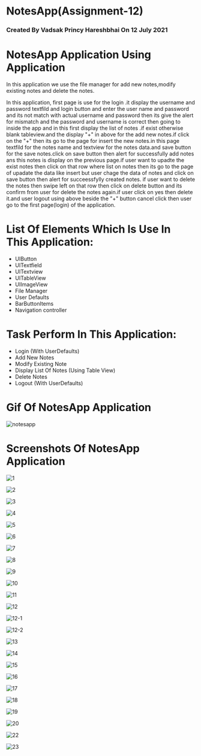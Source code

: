 # NotesApp(Assignment-12)
### Created By Vadsak Princy Hareshbhai  On 12 July 2021

#  NotesApp Application Using Application
In this application we use the file manager for add new notes,modify existing notes and delete the notes.

In this application, first page is use for the login .it display the username and password textfild and login button and enter the user name and password and its not match with actual username and password then its give the alert for mismatch and the password and username is correct then going to inside the app and in this first display the list of notes .if exist otherwise blank tableview.and the display "+" in above for the add new notes.if click on the "+" then its go to the page for insert the new notes.in this  page textfild for the notes name and textview for the notes data.and save button for the save notes.click on save button then alert for successfully add notes ans this notes is display on the previous page.if user want to upadte the exist notes then click on that row where list on notes then its go to the page of upadate the data like insert but user chage the data of notes and click on save button then alert for succeessfylly created notes. if user want to delete the notes then swipe left on that row then click on delete button and its confirm from user for delete the notes again.if user click on yes then delete it.and user logout using above beside the "+" button cancel  click then user go to the first page(login) of the application.

# List Of Elements Which Is Use In This Application:
* UIButton
* UITextfield
* UITextview
* UITableView
* UIImageView
* File Manager
* User Defaults
* BarButtonItems
* Navigation controller

# Task Perform In This Application:
* Login (With UserDefaults)
* Add New Notes
* Modify Existing Note
* Display List Of Notes (Using Table View)
* Delete Notes
* Logout (With UserDefaults)

# Gif Of NotesApp Application 

![notesapp](https://user-images.githubusercontent.com/81640415/125315881-2bb5eb80-e355-11eb-8911-d0fb068d0549.gif)


# Screenshots Of NotesApp Application 

![1](https://user-images.githubusercontent.com/81640415/125317031-4d63a280-e356-11eb-8f15-5355c16add80.png)

![2](https://user-images.githubusercontent.com/81640415/125317055-53598380-e356-11eb-96ac-68e4c41e2e28.png)

![3](https://user-images.githubusercontent.com/81640415/125317073-5785a100-e356-11eb-8b26-6e8f3ab87941.png)

![4](https://user-images.githubusercontent.com/81640415/125317089-5ce2eb80-e356-11eb-9a99-ea507239dcb3.png)

![5](https://user-images.githubusercontent.com/81640415/125317118-61a79f80-e356-11eb-8814-66ce70735811.png)

![6](https://user-images.githubusercontent.com/81640415/125317145-6704ea00-e356-11eb-9acf-8fe84b1c6cab.png)

![7](https://user-images.githubusercontent.com/81640415/125317185-708e5200-e356-11eb-9c68-6027da166d0a.png)

![8](https://user-images.githubusercontent.com/81640415/125317242-77b56000-e356-11eb-80f0-09ed2de162be.png)

![9](https://user-images.githubusercontent.com/81640415/125317266-7dab4100-e356-11eb-92c9-1d8b993006fd.png)

![10](https://user-images.githubusercontent.com/81640415/125317404-9d426980-e356-11eb-879a-f6bbb77f49ac.png)

![11](https://user-images.githubusercontent.com/81640415/125317455-a3d0e100-e356-11eb-8051-f18348f9fc9e.png)

![12](https://user-images.githubusercontent.com/81640415/125317485-a9c6c200-e356-11eb-8a57-f110508006d1.png)

![12-1](https://user-images.githubusercontent.com/81640415/125317512-af240c80-e356-11eb-92fa-58fa8acf7d09.png)

![12-2](https://user-images.githubusercontent.com/81640415/125317520-b0553980-e356-11eb-9f26-cf0de6fd3be1.png)

![13](https://user-images.githubusercontent.com/81640415/125317548-b5b28400-e356-11eb-9693-3ca863101d7d.png)

![14](https://user-images.githubusercontent.com/81640415/125317553-b6e3b100-e356-11eb-8edd-ef79893ca34b.png)

![15](https://user-images.githubusercontent.com/81640415/125317558-b814de00-e356-11eb-9ea7-82e112163134.png)

![16](https://user-images.githubusercontent.com/81640415/125317565-b9460b00-e356-11eb-82db-dfd33965ebb2.png)

![17](https://user-images.githubusercontent.com/81640415/125317591-bf3bec00-e356-11eb-8b46-39f3d6555e3d.png)

![18](https://user-images.githubusercontent.com/81640415/125317617-c531cd00-e356-11eb-86aa-76480db4bf89.png)

![19](https://user-images.githubusercontent.com/81640415/125317622-c5ca6380-e356-11eb-8ed3-7ab7b7ef17cc.png)

![20](https://user-images.githubusercontent.com/81640415/125317367-9287d480-e356-11eb-9b84-79af903211e1.png)

![22](https://user-images.githubusercontent.com/81640415/125317372-94ea2e80-e356-11eb-946f-5c47cd760f8a.png)

![23](https://user-images.githubusercontent.com/81640415/125317381-974c8880-e356-11eb-8fbb-8902099f9db8.png)
